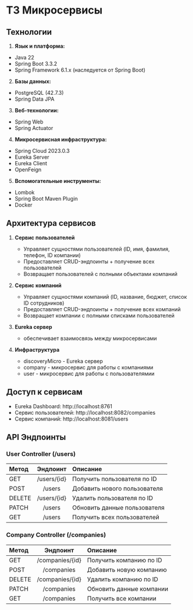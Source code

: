 # ТЗ Микросервисы

## Технологии
 
1. **Язык и платформа:**
- Java 22
- Spring Boot 3.3.2
- Spring Framework 6.1.x (наследуется от Spring Boot)
  
2. **Базы данных:**
- PostgreSQL (42.7.3)
- Spring Data JPA
  
3. **Веб-технологии:**
- Spring Web
- Spring Actuator
  
4. **Микросервисная инфраструктура:**
- Spring Cloud 2023.0.3
- Eureka Server
- Eureka Client
- OpenFeign
  
5. **Вспомогательные инструменты:**
- Lombok
- Spring Boot Maven Plugin
- Docker

## Архитектура сервисов

1. **Сервис пользователей**
   - Управляет сущностями пользователей (ID, имя, фамилия, телефон, ID компании)
   - Предоставляет CRUD-эндпоинты + получение всех пользователей
   - Возвращает пользователей с полными объектами компаний

2. **Сервис компаний**
   - Управляет сущностями компаний (ID, название, бюджет, список ID сотрудников)
   - Предоставляет CRUD-эндпоинты + получение всех компаний
   - Возвращает компании с полными списками пользователей

2. **Eureka сервер**
   - обеспечивает взаимосвязь между микросервисами

3. **Инфраструктура**
   - discoveryMicro - Eureka сервер
   - company - микросервис для работы с компаниями
   - user - микросервис для работы с пользователямии

## Доступ к сервисам

   - Eureka Dashboard: http://localhost:8761
   - Сервис пользователей: http://localhost:8082/companies
   - Сервис компаний: http://localhost:8081/users

## API Эндпоинты

### User Controller (/users)

| Метод  | Эндпоинт      | Описание                    |
|:-------|:-------------:|:----------------------------|
| GET    | /users/{id}   | Получить пользователя по ID |
| POST   | /users        | Добавить нового пользователя|
| DELETE | /users/{id}   | Удалить пользователя по ID  |
| PATCH  | /users        | Обновить данные пользователя|
| GET    | /users        | Получить всех пользователей | 

### Company Controller (/companies)

| Метод  | Эндпоинт          | Описание                    |
|:-------|:-----------------:|:----------------------------|
| GET    | /companies/{id}   | Получить компанию по ID     |
| POST   | /companies        | Добавить новую компанию     |
| DELETE | /companies/{id}   | Удалить компанию по ID      |
| PATCH  | /companies        | Обновить данные компании    |
| GET    | /companies        | Получить все компании       |

